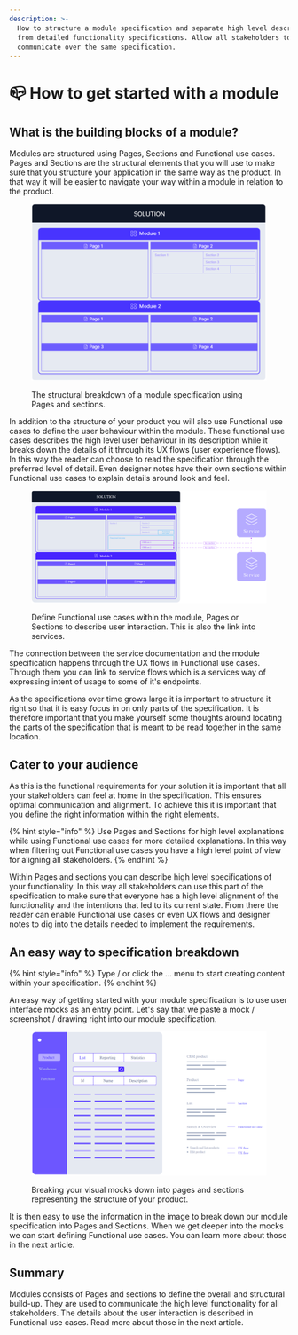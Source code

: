 ```yaml
---
description: >-
  How to structure a module specification and separate high level descriptions
  from detailed functionality specifications. Allow all stakeholders to
  communicate over the same specification.
---
```


# 📪 How to get started with a module

## What is the building blocks of a module?

Modules are structured using Pages, Sections and Functional use cases. Pages and Sections are the structural elements that you will use to make sure that you structure your application in the same way as the product. In that way it will be easier to navigate your way within a module in relation to the product.

<figure><img src="../.gitbook/assets/image (7).png" alt=""><figcaption><p>The structural breakdown of a module specification using Pages and sections.</p></figcaption></figure>

In addition to the structure of your product you will also use Functional use cases to define the user behaviour within the module. These functional use cases describes the high level user behaviour in its description while it breaks down the details of it through its UX flows (user experience flows). In this way the reader can choose to read the specification through the preferred level of detail. Even designer notes have their own sections within Functional use cases to explain details around look and feel.

<figure><img src="../.gitbook/assets/image (1).png" alt=""><figcaption><p>Define Functional use cases within the module, Pages or Sections to describe user interaction. This is also the link into services.</p></figcaption></figure>

The connection between the service documentation and the module specification happens through the UX flows in Functional use cases. Through them you can link to service flows which is a services way of expressing intent of usage to some of it's endpoints.

As the specifications over time grows large it is important to structure it right so that it is easy focus in on only parts of the specification. It is therefore important that you make yourself some thoughts around locating the parts of the specification that is meant to be read together in the same location.

## Cater to your audience

As this is the functional requirements for your solution it is important that all your stakeholders can feel at home in the specification. This ensures optimal communication and alignment. To achieve this it is important that you define the right information within the right elements.&#x20;

{% hint style="info" %}
Use Pages and Sections for high level explanations while using Functional use cases for more detailed explanations. In this way when filtering out Functional use cases you have a high level point of view for aligning all stakeholders.
{% endhint %}

Within Pages and sections you can describe high level specifications of your functionality. In this way all stakeholders can use this part of the specification to make sure that everyone has a high level alignment of the functionality and the intentions that led to its current state. From there the reader can enable Functional use cases or even UX flows and designer notes to dig into the details needed to implement the requirements.

## An easy way to specification breakdown

{% hint style="info" %}
Type / or click the ... menu to start creating content within your specification.
{% endhint %}

An easy way of getting started with your module specification is to use user interface mocks as an entry point. Let's say that we paste a mock / screenshot / drawing right into our module specification.

<figure><img src="../.gitbook/assets/image (2).png" alt=""><figcaption><p>Breaking your visual mocks down into pages and sections representing the structure of your product.</p></figcaption></figure>

It is then easy to use the information in the image to break down our module specification into Pages and Sections. When we get deeper into the mocks we can start defining Functional use cases. You can learn more about those in the next article.

## Summary

Modules consists of Pages and sections to define the overall and structural build-up. They are used to communicate the high level functionality for all stakeholders. The details about the user interaction is described in Functional use cases. Read more about those in the next article.
